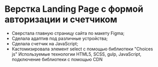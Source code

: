 # Верстка Landing Page с формой авторизации и счетчиком
- Сверстала главную страницу сайта по макету Figma;
- Сделала адаптив под различные устройства;
- Сделала счетчик на JavaScript;
- Кастомизировала элемент select с помощью библиотеки "Choices js"
Используемые технологии HTML5, SCSS, gulp, JavaScript, подключение библиотеки с помощью CDN
